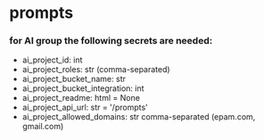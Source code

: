 # prompts

### for AI group the following secrets are needed:
- ai_project_id: int
- ai_project_roles: str (comma-separated)
- ai_project_bucket_name: str
- ai_project_bucket_integration: int
- ai_project_readme: html = None
- ai_project_api_url: str = '/prompts'
- ai_project_allowed_domains: str comma-separated (epam.com, gmail.com)
